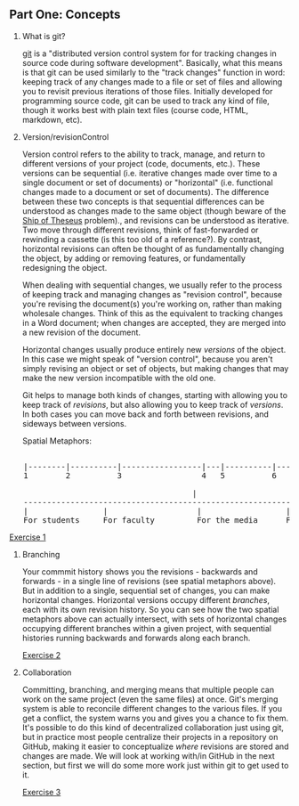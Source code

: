 Part One: Concepts
------------------

1. What is git?

   [git](https://en.wikipedia.org/wiki/Git) is a "distributed version control system for for tracking changes in source code during software development". Basically, what this means is that git can be used similarly to the "track changes" function in word: keeping track of any changes made to a file or set of files and allowing you to revisit previous iterations of those files. Initially developed for programming source code, git can be used to track any kind of file, though it works best with plain text files (course code, HTML, markdown, etc). 

3. Version/revisionControl

   Version control refers to the ability to track, manage, and return to
   different versions of your project (code, documents, etc.). These
   versions can be sequential (i.e. iterative changes made over time to a single
   document or set of documents) or "horizontal" (i.e. functional
   changes made to a document or set of documents). The difference
   between these two concepts is that sequential differences can be
   understood as changes made to the same object (though beware of the
   [Ship of Theseus](https://en.wikipedia.org/wiki/Ship_of_Theseus)
   problem)., and revisions can be
   understood as iterative. Two move through different revisions, think
   of fast-forwarded or rewinding a cassette (is this too old of a
   reference?). By contrast, horizontal revisions can often be thought
   of as fundamentally changing the object, by adding or removing
   features, or fundamentally redesigning the object.
   
   When dealing with sequential changes, we usually refer to the process
   of keeping track and managing changes as "revision control", because
   you're revising the document(s) you're working on, rather than making
   wholesale changes. Think of this as the equivalent to tracking
   changes in a Word document; when changes are accepted, they are
   merged into a new revision of the document.
   
   Horizontal changes usually produce entirely new *versions* of the
   object. In this case we might speak of "version control", because you
   aren't simply revising an object or set of objects, but making
   changes that may make the new version incompatible with the old one.

   Git helps to manage both kinds of changes, starting with allowing you
   to keep track of *revisions*, but also allowing you to keep track of
   *versions*. In both cases you can move back and forth between
   revisions, and sideways between versions.
   
   Spatial Metaphors:
<pre>   
   |--------|----------|-----------------|---|----------|----|-------------
   1        2          3                 4   5          6    7
   
                                       |
   ------------------------------------------------------------------------
   |                |                   |                  |
   For students     For faculty         For the media      For the public
</pre>
   [Exercise 1](exercises/exercise1.md)
   
1. Branching

   Your commmit history shows you the revisions - backwards and forwards
   \- in a single line of revisions (see spatial metaphors above). But in
     addition to a single, sequential set of changes, you can make
     horizontal changes. Horizontal versions occupy different
     *branches*, each with its own revision history. So you can see how
     the two spatial metaphors above can actually intersect, with sets
     of horizontal changes occupying different branches within a given
     project, with sequential histories running backwards and forwards
     along each branch.
     
     [Exercise 2](exercises/exercise2.md)
     
2. Collaboration

    Committing, branching, and merging means that multiple people can
    work on the same project (even the same files) at once. Git's
    merging system is able to reconcile different changes to the various
    files. If you get a conflict, the system warns you and gives you a
    chance to fix them. It's possible to do this kind of decentralized
    collaboration just using git, but in practice most people centralize
    their projects in a repository on GitHub, making it easier to
    conceptualize *where* revisions are stored and changes are made. We
    will look at working with/in GitHub in the next section, but first
    we will do some more work just within git to get used to it.
    
    [Exercise 3](exercises/exercise3.md)

